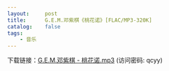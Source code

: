 ```yaml
---
layout:     post
title:      G.E.M.邓紫棋《桃花诺》[FLAC/MP3-320K]
catalog:    false
tags:
    - 音乐
---
```

下载链接：<a href="https://url89.ctfile.com/f/49227189-957867825-87c068?p=qcyy" target="_blank">G.E.M.邓紫棋 - 桃花诺.mp3</a> (访问密码: qcyy)<br/>
